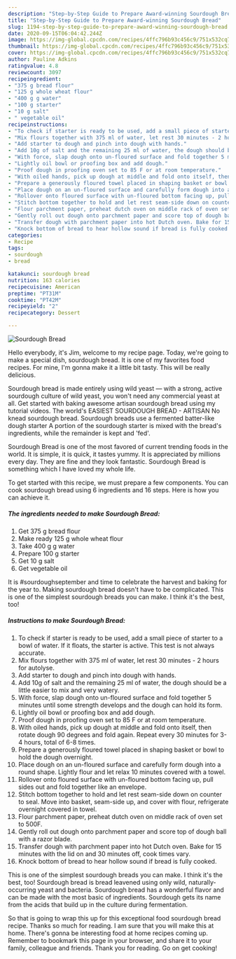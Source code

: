 ```yaml
---
description: "Step-by-Step Guide to Prepare Award-winning Sourdough Bread"
title: "Step-by-Step Guide to Prepare Award-winning Sourdough Bread"
slug: 1194-step-by-step-guide-to-prepare-award-winning-sourdough-bread
date: 2020-09-15T06:04:42.244Z
image: https://img-global.cpcdn.com/recipes/4ffc796b93c456c9/751x532cq70/sourdough-bread-recipe-main-photo.jpg
thumbnail: https://img-global.cpcdn.com/recipes/4ffc796b93c456c9/751x532cq70/sourdough-bread-recipe-main-photo.jpg
cover: https://img-global.cpcdn.com/recipes/4ffc796b93c456c9/751x532cq70/sourdough-bread-recipe-main-photo.jpg
author: Pauline Adkins
ratingvalue: 4.8
reviewcount: 3097
recipeingredient:
- "375 g bread flour"
- "125 g whole wheat flour"
- "400 g g water"
- "100 g starter"
- "10 g salt"
- " vegetable oil"
recipeinstructions:
- "To check if starter is ready to be used, add a small piece of starter to a bowl of water. If it floats, the starter is active. This test is not always accurate."
- "Mix flours together with 375 ml of water, let rest 30 minutes - 2 hours for autolyse."
- "Add starter to dough and pinch into dough with hands."
- "Add 10g of salt and the remaining 25 ml of water, the dough should be a little easier to mix and very watery."
- "With force, slap dough onto un-floured surface and fold together 5 minutes until some strength develops and the dough can hold its form."
- "Lightly oil bowl or proofing box and add dough."
- "Proof dough in proofing oven set to 85 F or at room temperature."
- "With oiled hands, pick up dough at middle and fold onto itself, then rotate dough 90 degrees and fold again. Repeat every 30 minutes for 3-4 hours, total of 6-8 times."
- "Prepare a generously floured towel placed in shaping basket or bowl to hold the dough overnight."
- "Place dough on an un-floured surface and carefully form dough into a round shape. Lightly flour and let relax 10 minutes covered with a towel."
- "Rollover onto floured surface with un-floured bottom facing up, pull sides out and fold together like an envelope."
- "Stitch bottom together to hold and let rest seam-side down on counter to seal. Move into basket, seam-side up, and cover with flour, refrigerate overnight covered in towel."
- "Flour parchment paper, preheat dutch oven on middle rack of oven set to 500F."
- "Gently roll out dough onto parchment paper and score top of dough ball with a razor blade."
- "Transfer dough with parchment paper into hot Dutch oven. Bake for 15 minutes with the lid on and 30 minutes off, cook times vary."
- "Knock bottom of bread to hear hollow sound if bread is fully cooked."
categories:
- Recipe
tags:
- sourdough
- bread

katakunci: sourdough bread 
nutrition: 163 calories
recipecuisine: American
preptime: "PT31M"
cooktime: "PT42M"
recipeyield: "2"
recipecategory: Dessert

---
```



![Sourdough Bread](https://img-global.cpcdn.com/recipes/4ffc796b93c456c9/751x532cq70/sourdough-bread-recipe-main-photo.jpg)

Hello everybody, it's Jim, welcome to my recipe page. Today, we're going to make a special dish, sourdough bread. It is one of my favorites food recipes. For mine, I'm gonna make it a little bit tasty. This will be really delicious.

Sourdough bread is made entirely using wild yeast — with a strong, active sourdough culture of wild yeast, you won&#39;t need any commercial yeast at all. Get started with baking awesome artisan sourdough bread using my tutorial videos. The world&#39;s EASIEST SOURDOUGH BREAD - ARTISAN No knead sourdough bread. Sourdough breads use a fermented batter-like dough starter A portion of the sourdough starter is mixed with the bread&#39;s ingredients, while the remainder is kept and &#39;fed&#39;.

Sourdough Bread is one of the most favored of current trending foods in the world. It is simple, it is quick, it tastes yummy. It is appreciated by millions every day. They are fine and they look fantastic. Sourdough Bread is something which I have loved my whole life.


To get started with this recipe, we must prepare a few components. You can cook sourdough bread using 6 ingredients and 16 steps. Here is how you can achieve it.

<!--inarticleads1-->

##### The ingredients needed to make Sourdough Bread:

1. Get 375 g bread flour
1. Make ready 125 g whole wheat flour
1. Take 400 g g water
1. Prepare 100 g starter
1. Get 10 g salt
1. Get  vegetable oil


It is #sourdoughseptember and time to celebrate the harvest and baking for the year to. Making sourdough bread doesn&#39;t have to be complicated. This is one of the simplest sourdough breads you can make. I think it&#39;s the best, too! 

<!--inarticleads2-->

##### Instructions to make Sourdough Bread:

1. To check if starter is ready to be used, add a small piece of starter to a bowl of water. If it floats, the starter is active. This test is not always accurate.
1. Mix flours together with 375 ml of water, let rest 30 minutes - 2 hours for autolyse.
1. Add starter to dough and pinch into dough with hands.
1. Add 10g of salt and the remaining 25 ml of water, the dough should be a little easier to mix and very watery.
1. With force, slap dough onto un-floured surface and fold together 5 minutes until some strength develops and the dough can hold its form.
1. Lightly oil bowl or proofing box and add dough.
1. Proof dough in proofing oven set to 85 F or at room temperature.
1. With oiled hands, pick up dough at middle and fold onto itself, then rotate dough 90 degrees and fold again. Repeat every 30 minutes for 3-4 hours, total of 6-8 times.
1. Prepare a generously floured towel placed in shaping basket or bowl to hold the dough overnight.
1. Place dough on an un-floured surface and carefully form dough into a round shape. Lightly flour and let relax 10 minutes covered with a towel.
1. Rollover onto floured surface with un-floured bottom facing up, pull sides out and fold together like an envelope.
1. Stitch bottom together to hold and let rest seam-side down on counter to seal. Move into basket, seam-side up, and cover with flour, refrigerate overnight covered in towel.
1. Flour parchment paper, preheat dutch oven on middle rack of oven set to 500F.
1. Gently roll out dough onto parchment paper and score top of dough ball with a razor blade.
1. Transfer dough with parchment paper into hot Dutch oven. Bake for 15 minutes with the lid on and 30 minutes off, cook times vary.
1. Knock bottom of bread to hear hollow sound if bread is fully cooked.


This is one of the simplest sourdough breads you can make. I think it&#39;s the best, too! Sourdough bread is bread leavened using only wild, naturally-occurring yeast and bacteria. Sourdough bread has a wonderful flavor and can be made with the most basic of ingredients. Sourdough gets its name from the acids that build up in the culture during fermentation. 

So that is going to wrap this up for this exceptional food sourdough bread recipe. Thanks so much for reading. I am sure that you will make this at home. There's gonna be interesting food at home recipes coming up. Remember to bookmark this page in your browser, and share it to your family, colleague and friends. Thank you for reading. Go on get cooking!
